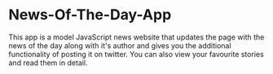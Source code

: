 # News-Of-The-Day-App
This app is a model JavaScript news website that updates the page with the news of the day along with it's author and gives you the additional functionality of posting it on twitter. You can also view your favourite stories and read them in detail.
